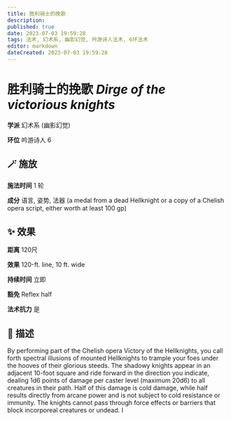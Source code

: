 ```yaml
---
title: 胜利骑士的挽歌
description: 
published: true
date: 2023-07-03 19:59:28
tags: 法术, 幻术系, 幽影幻觉, 吟游诗人法术, 6环法术
editor: markdown
dateCreated: 2023-07-03 19:59:28
---
```


# **胜利骑士的挽歌** *Dirge of the victorious knights*

**学派** 幻术系 (幽影幻觉) 

**环位** 吟游诗人 6

## 🪄 施放

**施法时间** 1 轮

**成分** 语言, 姿势, 法器 (a medal from a dead Hellknight or a copy of a Chelish opera script, either worth at least 100 gp)

## ✨ 效果  

**距离** 120尺 

**效果** 120-ft. line, 10 ft. wide 

**持续时间** 立即 

**豁免** Reflex half

**法术抗力** 是

## 📖 描述

By performing part of the Chelish opera Victory of the Hellknights, you call forth spectral illusions of mounted Hellknights to trample your foes under the hooves of their glorious steeds. The shadowy knights appear in an adjacent 10-foot square and ride forward in the direction you indicate, dealing 1d6 points of damage per caster level (maximum 20d6) to all creatures in their path. Half of this damage is cold damage, while half results directly from arcane power and is not subject to cold resistance or immunity. The knights cannot pass through force effects or barriers that block incorporeal creatures or undead. I
    
